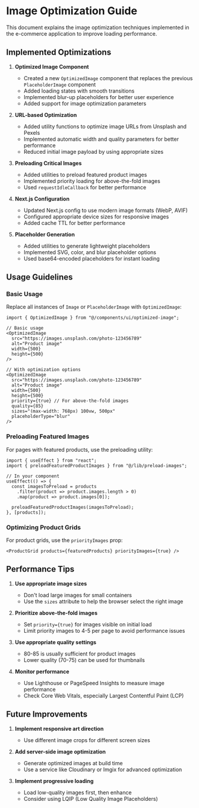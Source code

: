 # Image Optimization Guide

This document explains the image optimization techniques implemented in the e-commerce application to improve loading performance.

## Implemented Optimizations

1. **Optimized Image Component**
   - Created a new `OptimizedImage` component that replaces the previous `PlaceholderImage` component
   - Added loading states with smooth transitions
   - Implemented blur-up placeholders for better user experience
   - Added support for image optimization parameters

2. **URL-based Optimization**
   - Added utility functions to optimize image URLs from Unsplash and Pexels
   - Implemented automatic width and quality parameters for better performance
   - Reduced initial image payload by using appropriate sizes

3. **Preloading Critical Images**
   - Added utilities to preload featured product images
   - Implemented priority loading for above-the-fold images
   - Used `requestIdleCallback` for better performance

4. **Next.js Configuration**
   - Updated Next.js config to use modern image formats (WebP, AVIF)
   - Configured appropriate device sizes for responsive images
   - Added cache TTL for better performance

5. **Placeholder Generation**
   - Added utilities to generate lightweight placeholders
   - Implemented SVG, color, and blur placeholder options
   - Used base64-encoded placeholders for instant loading

## Usage Guidelines

### Basic Usage

Replace all instances of `Image` or `PlaceholderImage` with `OptimizedImage`:

```tsx
import { OptimizedImage } from "@/components/ui/optimized-image";

// Basic usage
<OptimizedImage
  src="https://images.unsplash.com/photo-123456789"
  alt="Product image"
  width={500}
  height={500}
/>

// With optimization options
<OptimizedImage
  src="https://images.unsplash.com/photo-123456789"
  alt="Product image"
  width={500}
  height={500}
  priority={true} // For above-the-fold images
  quality={85}
  sizes="(max-width: 768px) 100vw, 500px"
  placeholderType="blur"
/>
```

### Preloading Featured Images

For pages with featured products, use the preloading utility:

```tsx
import { useEffect } from "react";
import { preloadFeaturedProductImages } from "@/lib/preload-images";

// In your component
useEffect(() => {
  const imagesToPreload = products
    .filter(product => product.images.length > 0)
    .map(product => product.images[0]);
  
  preloadFeaturedProductImages(imagesToPreload);
}, [products]);
```

### Optimizing Product Grids

For product grids, use the `priorityImages` prop:

```tsx
<ProductGrid products={featuredProducts} priorityImages={true} />
```

## Performance Tips

1. **Use appropriate image sizes**
   - Don't load large images for small containers
   - Use the `sizes` attribute to help the browser select the right image

2. **Prioritize above-the-fold images**
   - Set `priority={true}` for images visible on initial load
   - Limit priority images to 4-5 per page to avoid performance issues

3. **Use appropriate quality settings**
   - 80-85 is usually sufficient for product images
   - Lower quality (70-75) can be used for thumbnails

4. **Monitor performance**
   - Use Lighthouse or PageSpeed Insights to measure image performance
   - Check Core Web Vitals, especially Largest Contentful Paint (LCP)

## Future Improvements

1. **Implement responsive art direction**
   - Use different image crops for different screen sizes

2. **Add server-side image optimization**
   - Generate optimized images at build time
   - Use a service like Cloudinary or Imgix for advanced optimization

3. **Implement progressive loading**
   - Load low-quality images first, then enhance
   - Consider using LQIP (Low Quality Image Placeholders) 